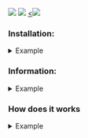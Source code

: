 <a href="https://codeclimate.com/github/shapurid/backend-project-lvl3/maintainability"><img src="https://api.codeclimate.com/v1/badges/163d4ffdd6bba9532ac2/maintainability" /></a>
<a href="https://codeclimate.com/github/shapurid/backend-project-lvl3/test_coverage"><img src="https://api.codeclimate.com/v1/badges/163d4ffdd6bba9532ac2/test_coverage" /></a>
<a href="https://travis-ci.org/shapurid/backend-project-lvl3"><<img src="https://travis-ci.org/shapurid/backend-project-lvl3.svg?branch=master" /></a>

<h3>Installation:</h3>
<details>
  <summary>Example</summary>
  <<a href="https://asciinema.org/a/53JNEu0wmr4uGscAFlKaoWdQz" target="_blank"><img src="https://asciinema.org/a/53JNEu0wmr4uGscAFlKaoWdQz.svg" width="400" height="200"/></a>
</details>

<h3>Information:</h3>
<details>
  <summary>Example</summary>
  <a href="https://asciinema.org/a/7zUFWpNWdwPuzzbmbcA0Ebbf6" target="_blank"><img src="https://asciinema.org/a/7zUFWpNWdwPuzzbmbcA0Ebbf6.svg" width="400" height="200"/></a>
</details>

<h3>How does it works</h3>
<details>
  <summary>Example</summary>
  <a href="https://asciinema.org/a/YHodxOo0cXdTFVFPaHUALRjG6" target="_blank"><img src="https://asciinema.org/a/YHodxOo0cXdTFVFPaHUALRjG6.svg" width="400" height="200"/></a>
</details>
